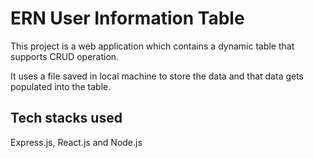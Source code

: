 # ERN User Information Table

This project is a web application which contains a dynamic table that supports CRUD operation. 

It uses a file saved in local machine to store the data and that data gets populated into the table.


## Tech stacks used

Express.js, React.js and Node.js
